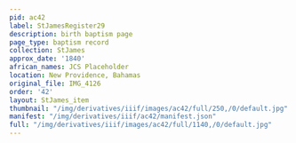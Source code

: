```yaml
---
pid: ac42
label: StJamesRegister29
description: birth baptism page
page_type: baptism record
collection: StJames
approx_date: '1840'
african_names: JCS Placeholder
location: New Providence, Bahamas
original_file: IMG_4126
order: '42'
layout: StJames_item
thumbnail: "/img/derivatives/iiif/images/ac42/full/250,/0/default.jpg"
manifest: "/img/derivatives/iiif/ac42/manifest.json"
full: "/img/derivatives/iiif/images/ac42/full/1140,/0/default.jpg"
---
```

